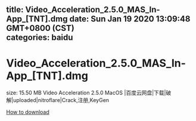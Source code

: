 
title: Video_Acceleration_2.5.0_MAS_In-App_[TNT].dmg
date: Sun Jan 19 2020 13:09:48 GMT+0800 (CST)    
categories: baidu
---

# Video_Acceleration_2.5.0_MAS_In-App_[TNT].dmg
size: 15.50 MB
 Video Acceleration 2.5.0 MacOS |百度云网盘|下载|破解|uploaded|nitroflare|Crack,注册,KeyGen
 

[How to download](https://bpcam.bemobtrk.com/go/2ceec3aa-1ca2-46d6-b9ff-aaa5c184517c?jno=491)